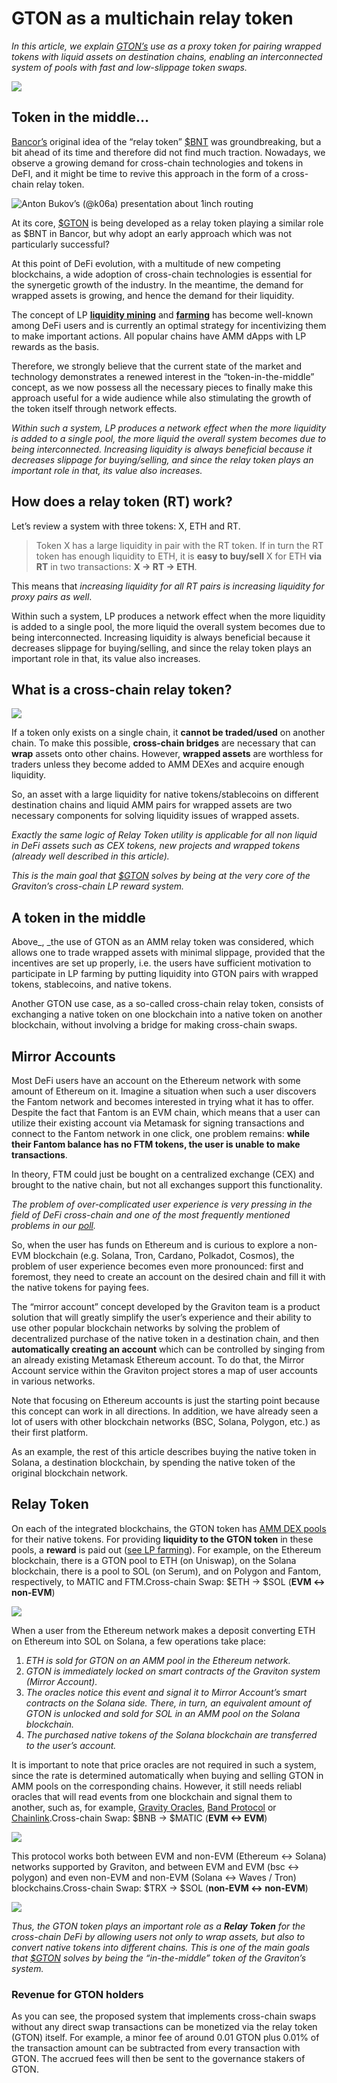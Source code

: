 # GTON as a multichain relay token

_In this article, we explain_ [_GTON’s_](https://v1.graviton.one/gton) _use as a proxy token for pairing wrapped tokens with liquid assets on destination chains, enabling an interconnected system of pools with fast and low-slippage token swaps._

![](https://miro.medium.com/max/1400/0\*D-D6QtEk-zShHTVA)

## Token in the middle… <a href="6e59" id="6e59"></a>

[Bancor’s](https://storage.googleapis.com/website-bancor/2018/04/01ba8253-bancor\_protocol\_whitepaper\_en.pdf) original idea of the “relay token” [$BNT](https://www.coingecko.com/en/coins/bancor-network#markets) was groundbreaking, but a bit ahead of its time and therefore did not find much traction. Nowadays, we observe a growing demand for cross-chain technologies and tokens in DeFI, and it might be time to revive this approach in the form of a cross-chain relay token.

![Anton Bukov’s (@k06a) presentation about 1inch routing](https://miro.medium.com/max/1400/0\*Q\_Hmxd9AbvqdEApy)

At its core, [$GTON](https://www.coingecko.com/en/coins/graviton#markets) is being developed as a relay token playing a similar role as $BNT in Bancor, but why adopt an early approach which was not particularly successful?

At this point of DeFi evolution, with a multitude of new competing blockchains, a wide adoption of cross-chain technologies is essential for the synergetic growth of the industry. In the meantime, the demand for wrapped assets is growing, and hence the demand for their liquidity.

The concept of LP [**liquidity mining**](https://www.youtube.com/watch?v=cizLhxSKrAc) and [**farming**](https://www.youtube.com/watch?v=ClnnLI1SClA) has become well-known among DeFi users and is currently an optimal strategy for incentivizing them to make important actions. All popular chains have AMM dApps with LP rewards as the basis.

Therefore, we strongly believe that the current state of the market and technology demonstrates a renewed interest in the “token-in-the-middle” concept, as we now possess all the necessary pieces to finally make this approach useful for a wide audience while also stimulating the growth of the token itself through network effects.

_Within such a system, LP produces a network effect when the more liquidity is added to a single pool, the more liquid the overall system becomes due to being interconnected. Increasing liquidity is always beneficial because it decreases slippage for buying/selling, and since the relay token plays an important role in that, its value also increases._

## How does a relay token (RT) work? <a href="6093" id="6093"></a>

Let’s review a system with three tokens: X, ETH and RT.

> Token X has a large liquidity in pair with the RT token. If in turn the RT token has enough liquidity to ETH, it is **easy to buy/sell** X for ETH **via RT** in two transactions: **X -> RT -> ETH**.

This means that _increasing liquidity for all RT pairs is increasing liquidity for proxy pairs as well_.

Within such a system, LP produces a network effect when the more liquidity is added to a single pool, the more liquid the overall system becomes due to being interconnected. Increasing liquidity is always beneficial because it decreases slippage for buying/selling, and since the relay token plays an important role in that, its value also increases.

## What is a cross-chain relay token? <a href="618f" id="618f"></a>

![](https://miro.medium.com/max/1400/0\*lpADx8MpBJMjVUso)

If a token only exists on a single chain, it **cannot be traded/used** on another chain. To make this possible, **cross-chain bridges** are necessary that can **wrap** assets onto other chains. However, **wrapped assets** are worthless for traders unless they become added to AMM DEXes and acquire enough liquidity.

So, an asset with a large liquidity for native tokens/stablecoins on different destination chains and liquid AMM pairs for wrapped assets are two necessary components for solving liquidity issues of wrapped assets.

_Exactly the same logic of Relay Token utility is applicable for all non liquid in DeFi assets such as CEX tokens, new projects and wrapped tokens (already well described in this article)._

_This is the main goal that_ [_$GTON_](https://v1.graviton.one/gton) _solves by being at the very core of the Graviton’s cross-chain LP reward system._

## A token in the middle <a href="f98b" id="f98b"></a>

Above_, _the use of GTON as an AMM relay token was considered, which allows one to trade wrapped assets with minimal slippage, provided that the incentives are set up properly, i.e. the users have sufficient motivation to participate in LP farming by putting liquidity into GTON pairs with wrapped tokens, stablecoins, and native tokens.

Another GTON use case, as a so-called cross-chain relay token, consists of exchanging a native token on one blockchain into a native token on another blockchain, without involving a bridge for making cross-chain swaps.

## Mirror Accounts <a href="75a1" id="75a1"></a>

Most DeFi users have an account on the Ethereum network with some amount of Ethereum on it. Imagine a situation when such a user discovers the Fantom network and becomes interested in trying what it has to offer. Despite the fact that Fantom is an EVM chain, which means that a user can utilize their existing account via Metamask for signing transactions and connect to the Fantom network in one click, one problem remains: **while their Fantom balance has no FTM tokens, the user is unable to make transactions**.

In theory, FTM could just be bought on a centralized exchange (CEX) and brought to the native chain, but not all exchanges support this functionality.

_The problem of over-complicated user experience is very pressing in the field of DeFi cross-chain and one of the most frequently mentioned problems in our_ [_poll_](https://twitter.com/OneGraviton/status/1408090152799453193?s=20)_._

So, when the user has funds on Ethereum and is curious to explore a non-EVM blockchain (e.g. Solana, Tron, Cardano, Polkadot, Cosmos), the problem of user experience becomes even more pronounced: first and foremost, they need to create an account on the desired chain and fill it with the native tokens for paying fees.

The “mirror account” concept developed by the Graviton team is a product solution that will greatly simplify the user’s experience and their ability to use other popular blockchain networks by solving the problem of decentralized purchase of the native token in a destination chain, and then **automatically creating an account** which can be controlled by singing from an already existing Metamask Ethereum account. To do that, the Mirror Account service within the Graviton project stores a map of user accounts in various networks.

Note that focusing on Ethereum accounts is just the starting point because this concept can work in all directions. In addition, we have already seen a lot of users with other blockchain networks (BSC, Solana, Polygon, etc.) as their first platform.

As an example, the rest of this article describes buying the native token in Solana, a destination blockchain, by spending the native token of the original blockchain network.

## Relay Token <a href="107f" id="107f"></a>

On each of the integrated blockchains, the GTON token has [AMM DEX pools](https://www.youtube.com/watch?v=cizLhxSKrAc) for their native tokens. For providing **liquidity to the GTON token** in these pools, a **reward** is paid out ([see LP farming](https://forum.graviton.one/t/staking-farming-allocations-distribution/51/14)). For example, on the Ethereum blockchain, there is a GTON pool to ETH (on Uniswap), on the Solana blockchain, there is a pool to SOL (on Serum), and on Polygon and Fantom, respectively, to MATIC and FTM.Cross-chain Swap: $ETH -> $SOL (**EVM <-> non-EVM**)

![](https://miro.medium.com/max/1400/1\*ekcAUaplIOxlWLeSCIRzgA@2x.png)

When a user from the Ethereum network makes a deposit converting ETH on Ethereum into SOL on Solana, a few operations take place:

1. _ETH is sold for GTON on an AMM pool in the Ethereum network._
2. _GTON is immediately locked on smart contracts of the Graviton system (Mirror Account)._
3. _The oracles notice this event and signal it to Mirror Account’s smart contracts on the Solana side. There, in turn, an equivalent amount of GTON is unlocked and sold for SOL in an AMM pool on the Solana blockchain._
4. _The purchased native tokens of the Solana blockchain are transferred to the user’s account._

It is important to note that price oracles are not required in such a system, since the rate is determined automatically when buying and selling GTON in AMM pools on the corresponding chains. However, it still needs reliabl oracles that will read events from one blockchain and signal them to another, such as, for example, [Gravity Oracles](https://gravity.tech), [Band Protocol](https://bandprotocol.com) or [Chainlink](https://chain.link).Cross-chain Swap: $BNB -> $MATIC (**EVM <-> EVM**)

![](https://miro.medium.com/max/1400/0\*shLUnaI2M-TVT9cU)

This protocol works both between EVM and non-EVM (Ethereum <-> Solana) networks supported by Graviton, and between EVM and EVM (bsc <-> polygon) and even non-EVM and non-EVM (Solana <-> Waves / Tron) blockchains.Cross-chain Swap: $TRX -> $SOL (**non-EVM <-> non-EVM**)

![](https://miro.medium.com/max/1400/1\*3tjUHZU9IWPkrpviR1ABsw@2x.png)

_Thus, the GTON token plays an important role as a_ _**Relay Token**_ _for the cross-chain DeFi by allowing users not only to wrap assets, but also to convert native tokens into different chains. This is one of the main goals that_ [_$GTON_](https://v1.graviton.one/gton) _solves by being the “in-the-middle” token of the Graviton’s system._

### Revenue for GTON holders <a href="b01a" id="b01a"></a>

As you can see, the proposed system that implements cross-chain swaps without any direct swap transactions can be monetized via the relay token (GTON) itself. For example, a minor fee of around 0.01 GTON plus 0.01% of the transaction amount can be subtracted from every transaction with GTON. The accrued fees will then be sent to the governance stakers of GTON.
